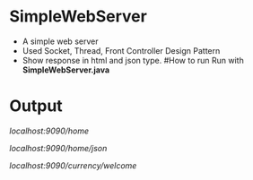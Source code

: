 # SimpleWebServer
* A simple web server
* Used Socket, Thread, Front Controller Design Pattern
* Show response in html and json type.
#How to run
Run with **SimpleWebServer.java**
# Output
*localhost:9090/home*

*localhost:9090/home/json*

*localhost:9090/currency/welcome*